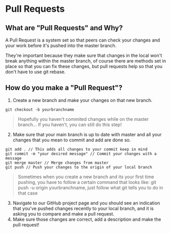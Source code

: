 # Pull Requests
## What are "Pull Requests" and Why?
A Pull Request is a system set so that peers can check your changes and your work before it's pushed into the master branch.

They're important because they make sure that changes in the local won't break anything within the master branch, of course there are methods set in place so that you can fix these changes, but pull requests help so that you don't have to use git rebase.

## How do you make a "Pull Request"?

1. Create a new branch and make your changes on that new branch.
```
git checkout -b yourbranchname
```
> Hopefully you haven't commited changes while on the master branch... If you haven't, you can still do this step!
2. Make sure that your main branch is up to date with master and all your changes that you mean to commit and add are done so.
```
git add . // This adds all changes to your commit keep in mind
git commit -m "your desired message" // Commit your changes with a message
git merge master // Merge changes from master
git push // Push your changes to the origin of your local branch
```
> Sometimes when you create a new branch and its your first time pushing, you have to follow a certain command that looks like: git push -u origin yourbranchname, just follow what git tells you to do in that case
3. Navigate to our GitHub project page and you should see an indication that you've pushed changes recently to your local branch, and it is asking you to compare and make a pull request.
4. Make sure those changes are correct, add a description and make the pull request!
